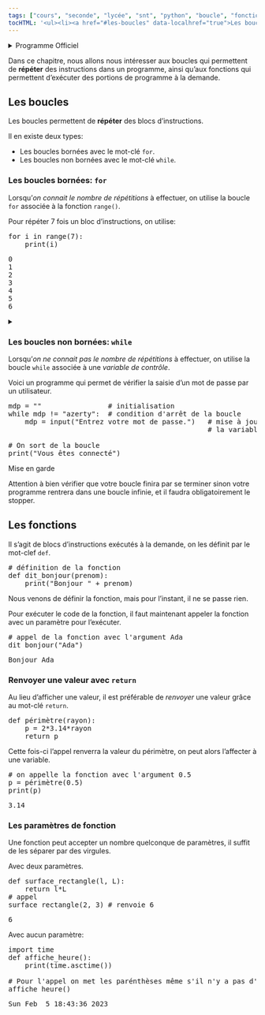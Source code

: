 ```yaml
---
tags: ["cours", "seconde", "lycée", "snt", "python", "boucle", "fonction"]
tocHTML: '<ul><li><a href="#les-boucles" data-localhref="true">Les boucles</a></li><ul><li><a href="#les-boucles-bornées-for" data-localhref="true">Les boucles bornées: <code>for</code></a></li><li><a href="#les-boucles-non-bornées-while" data-localhref="true">Les boucles non bornées: <code>while</code></a></li></ul><li><a href="#les-fonctions" data-localhref="true">Les fonctions</a></li><ul><li><a href="#renvoyer-une-valeur-avec-return" data-localhref="true">Renvoyer une valeur avec <code>return</code></a></li><li><a href="#les-paramètres-de-fonction" data-localhref="true">Les paramètres de fonction</a></li></ul></ul>'
---
```






<details class="programme"><summary>Programme Officiel</summary>
<table class="table table-bordered table-hover">
<thead class="table-warning">
<tr class="header">
<th><div class="highlight"><pre><span></span>       **Contenus**
</pre></div>
</th>
<th><div class="highlight"><pre><span></span>            **Capacités attendues**
</pre></div>
</th>
</tr>
</thead>
<tbody>
<tr class="odd">
<td><p>Boucles bornées et non bornées</p>
<p>Définitions et appels de fonctions</p></td>
<td>Écrire et développer des programmes pour répondre à des problèmes et modéliser des phénomènes physiques, économiques et sociaux.</td>
</tr>
</tbody>
</table>
<a class="lien-programme" href="../programme/">Lien vers le programme complet</a></details>

<div class="intro quarto-layout-panel">
<div class="quarto-layout-row quarto-layout-valign-top">
<div class="quarto-layout-cell" style="flex-basis: 50.0%;justify-content: center;">
<p>Dans ce chapitre, nous allons nous intéresser aux boucles qui permettent de <strong>répéter</strong> des instructions dans un programme, ainsi qu’aux fonctions qui permettent d’exécuter des portions de programme à la demande.</p>
</div>
<div class="quarto-layout-cell" style="flex-basis: 50.0%;justify-content: center;">
<p><wc-wikimage title="RepeatUntil.svg" caption="Il existe deux types de boucles, les boucles bornées et le boucles non bornées."></wc-wikimage></p>
</div>
</div>
</div>
<h2 id="les-boucles" class="anchored">Les boucles</h2>
<p>Les boucles permettent de <strong>répéter</strong> des blocs d’instructions.</p>
<p>Il en existe deux types:</p>
<ul>
<li>Les boucles bornées avec le mot-clé <code>for</code>.</li>
<li>Les boucles non bornées avec le mot-clé <code>while</code>.</li>
</ul>
<h3 id="les-boucles-bornées-for" class="anchored">Les boucles bornées: <code>for</code></h3>
<p>Lorsqu’<em>on connait le nombre de répétitions</em> à effectuer, on utilise la boucle <code>for</code> associée à la fonction <code>range()</code>.</p>
<div class="example">
<p>Pour répéter 7 fois un bloc d’instructions, on utilise:</p>
<div class="cell" data-execution_count="1">
<div class="highlight"><pre><span></span><span class="k">for</span> <span class="n">i</span> <span class="ow">in</span> <span class="nb">range</span><span class="p">(</span><span class="mi">7</span><span class="p">):</span>
<span class="nb">    print</span><span class="p">(</span><span class="n">i</span><span class="p">)</span>
</pre></div>

<div class="cell-output cell-output-stdout">
<div class="highlight"><pre><span></span><span class="mf">0</span>
<span class="mf">1</span>
<span class="mf">2</span>
<span class="mf">3</span>
<span class="mf">4</span>
<span class="mf">5</span>
<span class="mf">6</span>
</pre></div>

</div>
</div>
</div>
<details class="plus"><summary>&nbsp;</summary>
<p>On peut aussi réaliser des boucles sur des types construits qui seront vus en <a href="/1g/nsi/3-representation-des-donnees-types-construits">première</a>.</p>
<ul>
<li><p>Sur des chaînes de caractères:</p>
<div class="cell" data-execution_count="2">
<div class="highlight"><pre><span></span><span class="k">for</span> <span class="n">lettre</span> <span class="ow">in</span> <span class="s2">"Bonjour!"</span><span class="p">:</span>
<span class="nb">    print</span><span class="p">(</span><span class="n">lettre</span><span class="p">)</span>
</pre></div>

<div class="cell-output cell-output-stdout">
<div class="highlight"><pre><span></span>B
o
n
j
o
u
r
!
</pre></div>

</div>
</div></li>
<li><p>Sur des listes:</p>
<div class="cell" data-execution_count="3">
<div class="highlight"><pre><span></span><span class="k">for</span> <span class="n">premier</span> <span class="ow">in</span> <span class="p">[</span><span class="mi">2</span><span class="p">,</span> <span class="mi">3</span><span class="p">,</span> <span class="mi">5</span><span class="p">,</span> <span class="mi">7</span><span class="p">,</span> <span class="mi">11</span><span class="p">,</span> <span class="mi">13</span><span class="p">]:</span>
<span class="nb">    print</span><span class="p">(</span><span class="n">premier</span><span class="p">)</span>
</pre></div>

<div class="cell-output cell-output-stdout">
<div class="highlight"><pre><span></span><span class="mf">2</span>
<span class="mf">3</span>
<span class="mf">5</span>
<span class="mf">7</span>
<span class="mf">11</span>
<span class="mf">13</span>
</pre></div>

</div>
</div></li>
</ul>
</details>

<h3 id="les-boucles-non-bornées-while" class="anchored">Les boucles non bornées: <code>while</code></h3>
<p>Lorsqu’<em>on ne connait pas le nombre de répétitions</em> à effectuer, on utilise la boucle <code>while</code> associée à une <em>variable de contrôle</em>.</p>
<div class="example">
<p>Voici un programme qui permet de vérifier la saisie d’un mot de passe par un utilisateur.</p>
<div class="highlight"><pre><span></span><span class="n">mdp</span> <span class="o">=</span> <span class="s2">""</span>                <span class="c1"># initialisation</span>
<span class="k">while</span> <span class="n">mdp</span> <span class="o">!=</span> <span class="s2">"azerty"</span><span class="p">:</span>  <span class="c1"># condition d'arrêt de la boucle</span>
<span class="n">    mdp</span> <span class="o">=</span> <span class="nb">input</span><span class="p">(</span><span class="s2">"Entrez votre mot de passe."</span><span class="p">)</span>   <span class="c1"># mise à jour de</span>
<span class="c1">                                                # la variable de boucle</span>
<span></span>
<span class="c1"># On sort de la boucle</span>
<span class="nb">print</span><span class="p">(</span><span class="s2">"Vous êtes connecté"</span><span class="p">)</span>
</pre></div>

</div>
<div class="callout callout-style-default callout-caution callout-captioned">
<div class="callout-header d-flex align-content-center">
<div class="callout-icon-container">
<i class="callout-icon"></i>
</div>
<div class="callout-caption-container flex-fill">
Mise en garde
</div>
</div>
<div class="callout-body-container callout-body">
<p>Attention à bien vérifier que votre boucle finira par se terminer sinon votre programme rentrera dans une boucle infinie, et il faudra obligatoirement le stopper.</p>
</div>
</div>
<h2 id="les-fonctions" class="anchored">Les fonctions</h2>
<p>Il s’agit de blocs d’instructions exécutés à la demande, on les définit par le mot-clef <code>def</code>.</p>
<div class="example">
<div class="cell" data-execution_count="4">
<div class="highlight"><pre><span></span><span class="c1"># définition de la fonction</span>
<span class="k">def</span> <span class="nf">dit_bonjour</span><span class="p">(</span><span class="n">prenom</span><span class="p">):</span>
<span class="nb">    print</span><span class="p">(</span><span class="s2">"Bonjour "</span> <span class="o">+</span> <span class="n">prenom</span><span class="p">)</span>
</pre></div>

</div>
<p>Nous venons de définir la fonction, mais pour l’instant, il ne se passe rien.</p>
<p>Pour exécuter le code de la fonction, il faut maintenant appeler la fonction avec un paramètre pour l’exécuter.</p>
<div class="cell" data-execution_count="5">
<div class="highlight"><pre><span></span><span class="c1"># appel de la fonction avec l'argument Ada</span>
<span class="n">dit_bonjour</span><span class="p">(</span><span class="s2">"Ada"</span><span class="p">)</span>
</pre></div>

<div class="cell-output cell-output-stdout">
<div class="highlight"><pre><span></span>Bonjour Ada
</pre></div>

</div>
</div>
</div>
<h3 id="renvoyer-une-valeur-avec-return" class="anchored">Renvoyer une valeur avec <code>return</code></h3>
<p>Au lieu d’afficher une valeur, il est préférable de <em>renvoyer</em> une valeur grâce au mot-clé <code>return</code>.</p>
<div class="example">
<div class="cell" data-execution_count="6">
<div class="highlight"><pre><span></span><span class="k">def</span> <span class="nf">périmètre</span><span class="p">(</span><span class="n">rayon</span><span class="p">):</span>
<span class="n">    p</span> <span class="o">=</span> <span class="mi">2</span><span class="o">*</span><span class="mf">3.14</span><span class="o">*</span><span class="n">rayon</span>
<span class="k">    return</span> <span class="n">p</span>
</pre></div>

</div>
<p>Cette fois-ci l’appel renverra la valeur du périmètre, on peut alors l’affecter à une variable.</p>
<div class="cell" data-execution_count="7">
<div class="highlight"><pre><span></span><span class="c1"># on appelle la fonction avec l'argument 0.5</span>
<span class="n">p</span> <span class="o">=</span> <span class="n">périmètre</span><span class="p">(</span><span class="mf">0.5</span><span class="p">)</span>
<span class="nb">print</span><span class="p">(</span><span class="n">p</span><span class="p">)</span>
</pre></div>

<div class="cell-output cell-output-stdout">
<div class="highlight"><pre><span></span><span class="mf">3.14</span>
</pre></div>

</div>
</div>
</div>
<h3 id="les-paramètres-de-fonction" class="anchored">Les paramètres de fonction</h3>
<p>Une fonction peut accepter un nombre quelconque de paramètres, il suffit de les séparer par des virgules.</p>
<div class="examples">
<p>Avec deux paramètres.</p>
<div class="cell" data-execution_count="8">
<div class="highlight"><pre><span></span><span class="k">def</span> <span class="nf">surface_rectangle</span><span class="p">(</span><span class="n">l</span><span class="p">,</span> <span class="n">L</span><span class="p">):</span>
<span class="k">    return</span> <span class="n">l</span><span class="o">*</span><span class="n">L</span>
<span class="c1"># appel</span>
<span class="n">surface_rectangle</span><span class="p">(</span><span class="mi">2</span><span class="p">,</span> <span class="mi">3</span><span class="p">)</span> <span class="c1"># renvoie 6</span>
</pre></div>

<div class="cell-output cell-output-display" data-execution_count="26">
<div class="highlight"><pre><span></span><span class="mf">6</span>
</pre></div>

</div>
</div>
<p>Avec aucun paramètre:</p>
<div class="cell" data-execution_count="9">
<div class="highlight"><pre><span></span><span class="kn">import</span> <span class="nn">time</span>
<span class="k">def</span> <span class="nf">affiche_heure</span><span class="p">():</span>
<span class="nb">    print</span><span class="p">(</span><span class="n">time</span><span class="o">.</span><span class="n">asctime</span><span class="p">())</span>
<span></span>
<span class="c1"># Pour l'appel on met les parénthèses même s'il n'y a pas d'arguments</span>
<span class="n">affiche_heure</span><span class="p">()</span>
</pre></div>

<div class="cell-output cell-output-stdout">
<div class="highlight"><pre><span></span>Sun Feb  5 18:43:36 2023
</pre></div>

</div>
</div>
</div>


